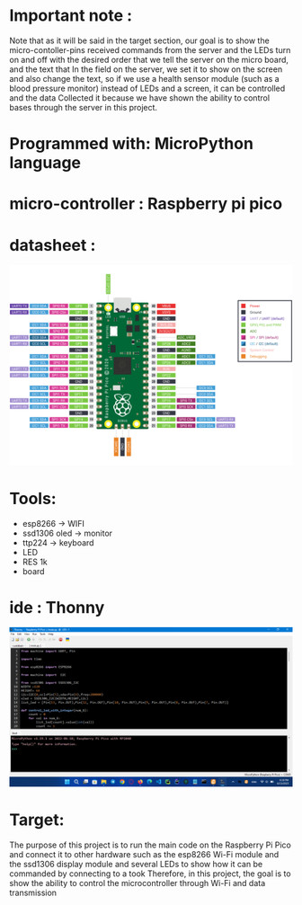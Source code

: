 # Important note :
Note that as it will be said in the target section, our goal is to show the micro-contoller-pins received commands from the server and the LEDs turn on and off with the desired order that we tell the server on the micro board, and the text that In the field on the server, we set it to show on the screen and also change the text, so if we use a health sensor module (such as a blood pressure monitor) instead of LEDs and a screen, it can be controlled and the data Collected it because we have shown the ability to control bases through the server in this project.

# Programmed with:  MicroPython language

# micro-controller : Raspberry pi pico 
# datasheet : 
![pico-pinout-datasheet](./img/pico-pinout-datasheet.svg)

# Tools:

<ul>
  <li>esp8266      ->  WIFI </li>
  <li>ssd1306 oled ->  monitor</li>
  <li>ttp224       ->  keyboard</li>
  <li>LED</li>
  <li>RES 1k</li>
  <li>board</li>
</ul>

# ide : Thonny
![ide](./img/Thonny_ide_main.png)

# Target:
The purpose of this project is to run the main code on the Raspberry Pi Pico and connect it to other hardware such as the esp8266 Wi-Fi module and the ssd1306 display module and several LEDs to show how it can be commanded by connecting to a took Therefore, in this project, the goal is to show the ability to control the microcontroller through Wi-Fi and data transmission


